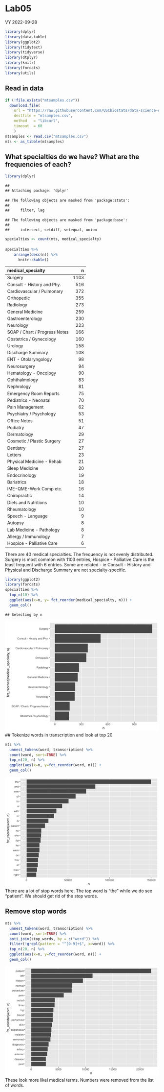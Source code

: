 Lab05
================
VY
2022-09-28

``` r
library(dplyr)
library(data.table)
library(ggplot2)
library(tidytext)
library(tidyverse)
library(dtplyr)
library(knitr)
library(forcats)
library(utils)
```

## Read in data

``` r
if (!file.exists("mtsamples.csv"))
  download.file(
    url = "https://raw.githubusercontent.com/USCbiostats/data-science-data/master/00_mtsamples/mtsamples.csv",
    destfile = "mtsamples.csv",
    method   = "libcurl",
    timeout  = 60
    )
mtsamples <- read.csv("mtsamples.csv")
mts <- as_tibble(mtsamples)
```

## What specialties do we have? What are the frequencies of each?

``` r
library(dplyr)
```

    ## 
    ## Attaching package: 'dplyr'

    ## The following objects are masked from 'package:stats':
    ## 
    ##     filter, lag

    ## The following objects are masked from 'package:base':
    ## 
    ##     intersect, setdiff, setequal, union

``` r
specialties <- count(mts, medical_specialty)

specialties %>%
    arrange(desc(n)) %>% 
      knitr::kable()
```

| medical_specialty             |    n |
|:------------------------------|-----:|
| Surgery                       | 1103 |
| Consult - History and Phy.    |  516 |
| Cardiovascular / Pulmonary    |  372 |
| Orthopedic                    |  355 |
| Radiology                     |  273 |
| General Medicine              |  259 |
| Gastroenterology              |  230 |
| Neurology                     |  223 |
| SOAP / Chart / Progress Notes |  166 |
| Obstetrics / Gynecology       |  160 |
| Urology                       |  158 |
| Discharge Summary             |  108 |
| ENT - Otolaryngology          |   98 |
| Neurosurgery                  |   94 |
| Hematology - Oncology         |   90 |
| Ophthalmology                 |   83 |
| Nephrology                    |   81 |
| Emergency Room Reports        |   75 |
| Pediatrics - Neonatal         |   70 |
| Pain Management               |   62 |
| Psychiatry / Psychology       |   53 |
| Office Notes                  |   51 |
| Podiatry                      |   47 |
| Dermatology                   |   29 |
| Cosmetic / Plastic Surgery    |   27 |
| Dentistry                     |   27 |
| Letters                       |   23 |
| Physical Medicine - Rehab     |   21 |
| Sleep Medicine                |   20 |
| Endocrinology                 |   19 |
| Bariatrics                    |   18 |
| IME-QME-Work Comp etc.        |   16 |
| Chiropractic                  |   14 |
| Diets and Nutritions          |   10 |
| Rheumatology                  |   10 |
| Speech - Language             |    9 |
| Autopsy                       |    8 |
| Lab Medicine - Pathology      |    8 |
| Allergy / Immunology          |    7 |
| Hospice - Palliative Care     |    6 |

There are 40 medical specialties. The frequency is not evenly
distributed. Surgery is most common with 1103 entries, Hospice -
Palliative Care is the least frequent with 6 entries. Some are related -
ie Consult - History and Physical and Discharge Summary are not
specialty-specific.

``` r
library(ggplot2)
library(forcats)
specialties %>% 
  top_n(10) %>%
  ggplot(aes(x=n, y= fct_reorder(medical_specialty, n))) +
  geom_col()
```

    ## Selecting by n

![](Lab06_files/figure-gfm/graph%20specialties-1.png)<!-- --> \##
Tokenize words in transcription and look at top 20

``` r
mts %>%
  unnest_tokens(word, transcription) %>%
  count(word, sort=TRUE) %>%
  top_n(20, n) %>%
  ggplot(aes(x=n, y=fct_reorder(word, n))) +
  geom_col()
```

![](Lab06_files/figure-gfm/tokenize-1.png)<!-- --> There are a lot of
stop words here. The top word is “the” while we do see “patient”. We
should get rid of the stop words.

## Remove stop words

``` r
mts %>%
  unnest_tokens(word, transcription) %>%
  count(word, sort=TRUE) %>%
  anti_join(stop_words, by = c("word")) %>%
  filter(!grepl(pattern = "^[0-9]+$", x=word)) %>%
  top_n(20, n) %>%
  ggplot(aes(x=n, y=fct_reorder(word, n))) +
  geom_col()
```

![](Lab06_files/figure-gfm/remove%20stopwords-1.png)<!-- --> These look
more likel medical terms. Numbers were removed from the list of words.
